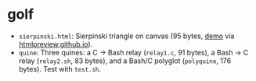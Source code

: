 # golf

* `sierpinski.html`: Sierpinski triangle on canvas (95 bytes, [demo](https://htmlpreview.github.io/?https://github.com/NPN/golf/blob/master/sierpinski.html) via [htmlpreview.github.io](https://htmlpreview.github.io)).
* `quine`: Three quines: a C -> Bash relay (`relay1.c`, 91 bytes), a Bash -> C relay (`relay2.sh`, 83 bytes), and a Bash/C polyglot (`polyquine`, 176 bytes). Test with `test.sh`.
